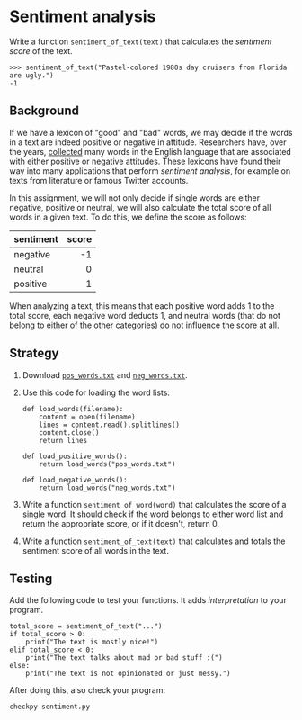 # Sentiment analysis

Write a function `sentiment_of_text(text)` that calculates the *sentiment score* of the text.

    >>> sentiment_of_text("Pastel-colored 1980s day cruisers from Florida are ugly.")
    -1

## Background

If we have a lexicon of "good" and "bad" words, we may decide if the words in a text are indeed positive or negative in attitude. Researchers have, over the years, [collected](https://www.cs.uic.edu/~liub/FBS/sentiment-analysis.html#lexicon) many words in the English language that are associated with either positive or negative attitudes. These lexicons have found their way into many applications that perform *sentiment analysis*, for example on texts from literature or famous Twitter accounts.

In this assignment, we will not only decide if single words are either negative, positive or neutral, we will also calculate the total score of all words in a given text. To do this, we define the score as follows:

| sentiment | score |  
| --------- | ----: |  
| negative  |    -1 |  
| neutral   |     0 |  
| positive  |     1 |  

When analyzing a text, this means that each positive word adds 1 to the total score, each negative word deducts 1, and neutral words (that do not belong to either of the other categories) do not influence the score at all.


## Strategy

1. Download [`pos_words.txt`](pos_words.txt) and [`neg_words.txt`](neg_words.txt).

2. Use this code for loading the word lists:

       def load_words(filename):
           content = open(filename)
           lines = content.read().splitlines()
           content.close()
           return lines
       
       def load_positive_words():
           return load_words("pos_words.txt")
       
       def load_negative_words():
           return load_words("neg_words.txt")

3. Write a function `sentiment_of_word(word)` that calculates the score of a single word. It should check if the word belongs to either word list and return the appropriate score, or if it doesn't, return 0.

4. Write a function `sentiment_of_text(text)` that calculates and totals the sentiment score of all words in the text.


## Testing

Add the following code to test your functions. It adds *interpretation* to your program.

    total_score = sentiment_of_text("...")
    if total_score > 0:
        print("The text is mostly nice!")
    elif total_score < 0:
        print("The text talks about mad or bad stuff :(")
    else:
        print("The text is not opinionated or just messy.")

After doing this, also check your program:

    checkpy sentiment.py
